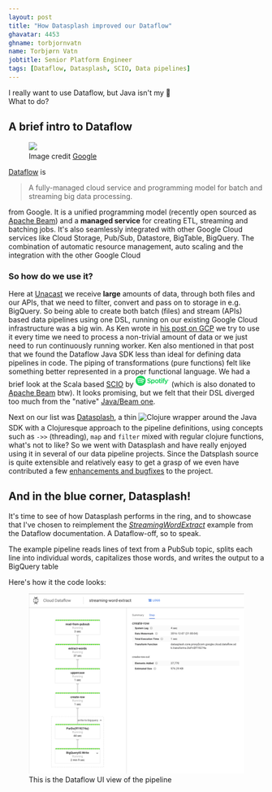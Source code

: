 ```yaml
---
layout: post
title: "How Datasplash improved our Dataflow"
ghavatar: 4453
ghname: torbjornvatn
name: Torbjørn Vatn
jobtitle: Senior Platform Engineer
tags: [Dataflow, Datasplash, SCIO, Data pipelines]
---
```



<div class="message">I really want to use Dataflow, but Java isn't my 🍵 <br/> What to do? </div>

## A brief intro to Dataflow

<figure>
  <img src="https://www.gstatic.com/cloud/images/products/artwork/dataflow-diagram.png">
  <figcaption>Image credit <a href="https://cloud.google.com/dataflow/">Google</a></figcaption>
</figure>


[Dataflow](https://cloud.google.com/dataflow/) is

> A fully-managed cloud service and programming model for batch and streaming big data processing.

from Google. It is a unified programming model (recently open sourced as [Apache Beam](https://cloud.google.com/blog/big-data/2016/08/cloud-dataflow-apache-beam-and-you))
and a **managed service** for creating ETL, streaming and batching jobs. It's also seamlessly integrated with
other Google Cloud services like Cloud Storage, Pub/Sub, Datastore, BigTable, BigQuery. The combination of automatic
resource management, auto scaling and the integration with the other Google Cloud

### So how do we use it?

Here at [Unacast](https://unacast.com) we receive **large** amounts of data, through both files and our APIs, that we
need to filter, convert and pass on to storage in e.g. BigQuery. So being able to create both batch (files) and
stream (APIs) based data pipelines using one DSL, running on our existing Google Cloud infrastructure was a big win.
As Ken wrote in [his post on GCP](http://labs.unacast.com/2016/11/30/one-year-on-gcp/#dataflow) we try to use it every
time we need to process a non-trivial amount of data or we just need to run continuously running worker. Ken also mentioned
in that post that we found the Dataflow Java SDK less than ideal for defining data pipelines in code. The piping
of transformations (pure functions) felt like something better represented in a proper functional language. We had
a brief look at the Scala based [SCIO](https://github.com/spotify/scio) by
<img alt="spotify" src="/images/datasplash/spotify.png" style="height: 20px; margin-bottom:2px"/> (which is also donated to [Apache Beam](https://issues.apache.org/jira/browse/BEAM-302) btw).
It looks promising, but we felt that their DSL diverged too much from the "native" [Java/Beam one](https://github.com/spotify/scio/wiki/Scio%2C-Dataflow-and-Beam).

Next on our list was [Datasplash](https://github.com/ngrunwald/datasplash), a thin
<img alt="Clojure" src="https://qph.ec.quoracdn.net/main-qimg-516e5be0cc307adbdc22f811eeed91e4?convert_to_webp=true" style="height: 26px; margin-bottom:4px"/> wrapper
around the Java SDK with a Clojuresque approach to the pipeline definitions, using concepts such as `->>` (threading),
`map` and `filter` mixed with regular clojure functions, what's not to like? So we went with Datasplash and have really
enjoyed using it in several of our data pipeline projects. Since the Datsplash source is quite extensible and relatively
easy to get a grasp of we even have contributed a few [enhancements and bugfixes](https://github.com/ngrunwald/datasplash/graphs/contributors) to the project.

## And in the blue corner, Datasplash!

It's time to see of how Datasplash performs in the ring, and to showcase that I've chosen to reimplement the
[*StreamingWordExtract*](https://github.com/GoogleCloudPlatform/DataflowJavaSDK/blob/master/examples/src/main/java/com/google/cloud/dataflow/examples/complete/StreamingWordExtract.java)
example from the Dataflow documentation. A Dataflow-off, so to speak.

The example pipeline reads lines of text from a PubSub topic, splits each line into individual words, capitalizes those
words, and writes the output to a BigQuery table

Here's how it the code looks:

<script src="https://gist.github.com/torbjornvatn/89804fe22277ac79f5ca7ab22ebf7b71.js"></script>

<figure>
  <img src="/images/datasplash/dataflowui.png"/>
  <figcaption>This is the Dataflow UI view of the pipeline</figcaption>
</figure>
